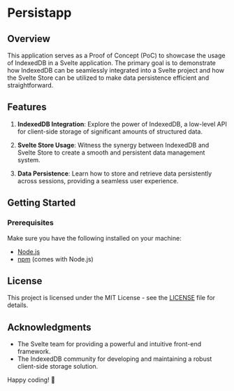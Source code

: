 # Persistapp

## Overview

This application serves as a Proof of Concept (PoC) to showcase the usage of IndexedDB in a Svelte application.
The primary goal is to demonstrate how IndexedDB can be seamlessly integrated into a Svelte project and how the Svelte Store can be utilized to make data persistence efficient and straightforward.

## Features

1. **IndexedDB Integration**: Explore the power of IndexedDB, a low-level API for client-side storage of significant amounts of structured data.

2. **Svelte Store Usage**: Witness the synergy between IndexedDB and Svelte Store to create a smooth and persistent data management system.

3. **Data Persistence**: Learn how to store and retrieve data persistently across sessions, providing a seamless user experience.

## Getting Started

### Prerequisites

Make sure you have the following installed on your machine:

- [Node.js](https://nodejs.org/)
- [npm](https://www.npmjs.com/) (comes with Node.js)

## License

This project is licensed under the MIT License - see the [LICENSE](LICENSE) file for details.

## Acknowledgments

- The Svelte team for providing a powerful and intuitive front-end framework.
- The IndexedDB community for developing and maintaining a robust client-side storage solution.

Happy coding! 🚀
